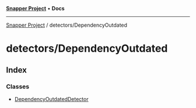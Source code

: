 [**Snapper Project**](../../README.md) • **Docs**

***

[Snapper Project](../../README.md) / detectors/DependencyOutdated

# detectors/DependencyOutdated

## Index

### Classes

- [DependencyOutdatedDetector](classes/DependencyOutdatedDetector.md)
